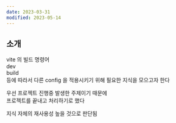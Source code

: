```yaml
---
date: 2023-03-31
modified: 2023-05-14
---
```


## 소개

vite 의 빌드 명령어  
dev  
build  
등에 따라서 다른 config 을 적용시키기 위해 필요한 지식을 모으고자 한다

우선 프로젝트 진행중 발생한 주제이기 때문에  
프로젝트를 끝내고 처리하기로 했다

지식 자체의 재사용성 높을 것으로 판단됨
